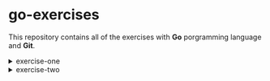 # go-exercises

This repository contains all of the exercises with __Go__ porgramming language and __Git__.

<details>
<summary>exercise-one</summary>

* Enter in the hello folder
* Run the programm _hello.go_
* Type in the terminal the following commands and "Hello World" will be printed as a result
```bash
cd hello
go run .
> Hello, World
```
</details>

<details>
<summary>exercise-two</summary>

* Enter in the function folder
* Run the programm _function.go_
* Type in the terminal the following commands and "Hello World" alongside with "12" will be printed as results
```bash
cd function
go run function.go
> Hello, World
> 12
```
<details>
<summary>bonus</summary>

* Enter in the function-bonus folder
* Run the programm _function-bonus.go_
* Type in the terminal the following commands and "Your result is" alongside with the sum of the two numbers you chose will be printed as results
```bash
cd function-bonus
go run function-bonus.go
> Type a number 
> Type an other number
> Your result is <sum>
```
</details>

<details>
<summary>bonus-bonus</summary>

* Enter in the bonus-bonus-ex-2 folder
* Run the programm _bonus-bonus-ex-2.go_
* Type in the terminal the following commands and "Your result is" alongside with the result of the operation you chose will be printed
* If you use invalid operators this message will appear: `Operation not supported`
```bash
cd bonus-bonus-ex-2
go run bonus-bonus-ex-2.go
> Type a number 
> Choose an operator
> Type an other number
> Your result is <num>
```
</details>

<details>
<summary>3bonus</summary>

* Enter in the 3b-switch folder
* Run the programm _3b-switch.go_
* Type in the terminal the following commands and it will be print the full operation alongside with its result 
* If you type 0 when the programm asks the number of number this message will appear: `No operation required`
* If you use invalid operators this message will appear: `Operation not supported`
* If you choose 0 as a number in the division then you will recieve an error: date time `Operation not supported`
```bash
cd 3b-ex-2
go 3b-ex-2.go
> Type a number 
> Choose an operator
> Type an other number
> ...
```
</details>

</details>